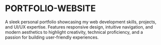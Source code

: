 # PORTFOLIO-WEBSITE
A sleek personal portfolio showcasing my web development skills, projects, and UI/UX expertise. Features responsive design, intuitive navigation, and modern aesthetics to highlight creativity, technical proficiency, and a passion for building user-friendly experiences.
